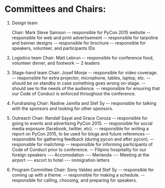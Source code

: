 Committees and Chairs:
=====================

1. Design team

   Chair: Mark Steve Samson
-- responsible for PyCon 2015 website
-- responsible for web and print advertisement
-- responsible for tarpoline and banner designs
-- responsible for brochure
-- responsible for speakers, volunteer, and participants IDs

2. Logistics team
   Chair: Matt Lebrun
-- responsible for conference food, volunteer dinner, and footwork
-- 2 leaders

3. Stage-hand team
   Chair: Josef Monje
-- responsible for video coverage.
-- responsible for extra projector, microphone, tables, laptop, etc.
-- should be on standby in case something goes wrong on-stage.
-- should see to the needs of the audience.
-- responsible for ensuring that our Code of Conduct is enforced throughout the conference.

4. Fundraising
   Chair: Nadine Jamilla and Stef Sy
-- responsible for talking with the sponsors and looking for other sponsors.

5. Outreach
   Chair: Randall Sayat and Grace Coroza
-- responsible for going to events and advertising PyCon 2015.
-- responsible for social media exposure (facebook, twitter, etc).
-- responsible for writing a report on PyCon 2015, to be used for blogs and future references
-- responsible for gathering feedback (during pycon and after pycon).
-- responsible for mailchimp
-- responsible for informing participants of Code of Conduct prior to conference.
-- Filipino hospitality for our foreign speakers 
--- Accomodation
--- Merienda
--- Meeting at the airport
--- escort to hotel
--- immigration letters

6. Program Committee
   Chair: Sony Valdez and Stef Sy
-- responsible for coming up with a theme.
-- responsible for making a schedule.
-- responsible for calling, choosing, and preparing for speakers.
